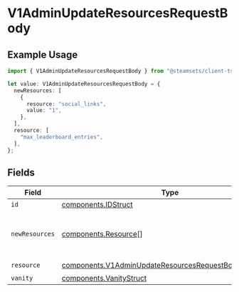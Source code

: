 # V1AdminUpdateResourcesRequestBody

## Example Usage

```typescript
import { V1AdminUpdateResourcesRequestBody } from "@steamsets/client-ts/models/components";

let value: V1AdminUpdateResourcesRequestBody = {
  newResources: [
    {
      resource: "social_links",
      value: "1",
    },
  ],
  resource: [
    "max_leaderboard_entries",
  ],
};
```

## Fields

| Field                                                                                                                          | Type                                                                                                                           | Required                                                                                                                       | Description                                                                                                                    |
| ------------------------------------------------------------------------------------------------------------------------------ | ------------------------------------------------------------------------------------------------------------------------------ | ------------------------------------------------------------------------------------------------------------------------------ | ------------------------------------------------------------------------------------------------------------------------------ |
| `id`                                                                                                                           | [components.IDStruct](../../models/components/idstruct.md)                                                                     | :heavy_minus_sign:                                                                                                             | N/A                                                                                                                            |
| `newResources`                                                                                                                 | [components.Resource](../../models/components/resource.md)[]                                                                   | :heavy_check_mark:                                                                                                             | The resources to add for this account                                                                                          |
| `resource`                                                                                                                     | [components.V1AdminUpdateResourcesRequestBodyResource](../../models/components/v1adminupdateresourcesrequestbodyresource.md)[] | :heavy_check_mark:                                                                                                             | N/A                                                                                                                            |
| `vanity`                                                                                                                       | [components.VanityStruct](../../models/components/vanitystruct.md)                                                             | :heavy_minus_sign:                                                                                                             | N/A                                                                                                                            |